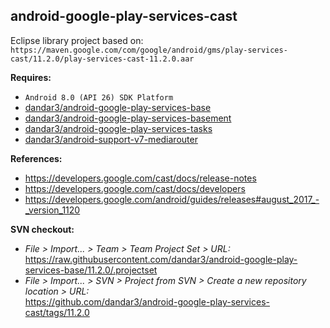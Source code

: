 ## android-google-play-services-cast

Eclipse library project based on:<br/>
`https://maven.google.com/com/google/android/gms/play-services-cast/11.2.0/play-services-cast-11.2.0.aar`

**Requires:**
- `Android 8.0 (API 26) SDK Platform`
- [dandar3/android-google-play-services-base](https://github.com/dandar3/android-google-play-services-base/tree/11.2.0)
- [dandar3/android-google-play-services-basement](https://github.com/dandar3/android-google-play-services-basement/tree/11.2.0)
- [dandar3/android-google-play-services-tasks](https://github.com/dandar3/android-google-play-services-tasks/tree/11.2.0)
- [dandar3/android-support-v7-mediarouter](https://github.com/dandar3/android-support-v7-mediarouter/tree/26.0.2)

**References:**
- https://developers.google.com/cast/docs/release-notes
- https://developers.google.com/cast/docs/developers
- https://developers.google.com/android/guides/releases#august_2017_-_version_1120

**SVN checkout:**
- _File > Import... > Team > Team Project Set > URL:_<br/>
  https://raw.githubusercontent.com/dandar3/android-google-play-services-base/11.2.0/.projectset
- _File > Import... > SVN > Project from SVN > Create a new repository location > URL:_<br/> 
  https://github.com/dandar3/android-google-play-services-cast/tags/11.2.0